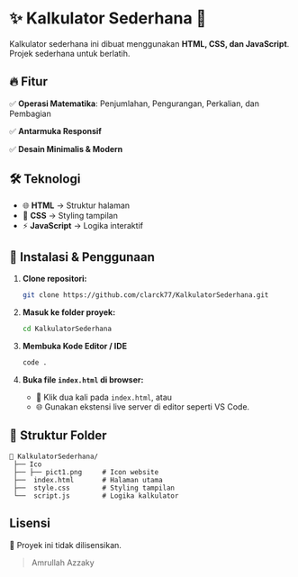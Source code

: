 # ✨ Kalkulator Sederhana 🧮  

Kalkulator sederhana ini dibuat menggunakan **HTML, CSS, dan JavaScript**. Projek sederhana untuk berlatih.

## 🔥 Fitur  

✅ **Operasi Matematika**: Penjumlahan, Pengurangan, Perkalian, dan Pembagian

✅ **Antarmuka Responsif** 

✅ **Desain Minimalis & Modern** 

## 🛠️ Teknologi  

- 🌐 **HTML** → Struktur halaman  
- 🎨 **CSS** → Styling tampilan  
- ⚡ **JavaScript** → Logika interaktif

## 🚀 Instalasi & Penggunaan
1. **Clone repositori:**
   ```bash
   git clone https://github.com/clarck77/KalkulatorSederhana.git
   ```

2. **Masuk ke folder proyek:**
   ```bash
   cd KalkulatorSederhana
   ```

3. **Membuka Kode Editor / IDE**
   ```bash
   code . 
   ```

4. **Buka file `index.html` di browser:**
   - 📂 Klik dua kali pada `index.html`, atau
   - 🌐 Gunakan ekstensi live server di editor seperti VS Code.

## 📂 Struktur Folder  

```
📁 KalkulatorSederhana/
 ├── Ico
 ├── ├── pict1.png     # Icon website
 ├──  index.html       # Halaman utama
 ├──  style.css        # Styling tampilan
 └──  script.js        # Logika kalkulator
```

## Lisensi  
📝 Proyek ini tidak dilisensikan.  

> Amrullah Azzaky
